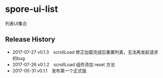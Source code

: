 # spore-ui-list
列表UI集合

## Release History

 * 2017-07-27 v0.1.3 scrollLoad 修正加载完成后重置列表，无法再发起请求的bug
 * 2017-07-26 v0.1.2 scrollLoad 组件添加 reset 方法
 * 2017-05-31 v0.1.1 发布第一个正式版
